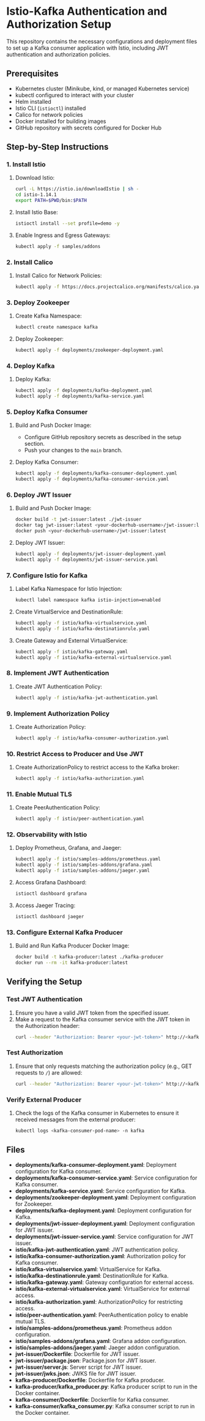 # Istio-Kafka Authentication and Authorization Setup

This repository contains the necessary configurations and deployment files to set up a Kafka consumer application with Istio, including JWT authentication and authorization policies.

## Prerequisites

- Kubernetes cluster (Minikube, kind, or managed Kubernetes service)
- kubectl configured to interact with your cluster
- Helm installed
- Istio CLI (`istioctl`) installed
- Calico for network policies
- Docker installed for building images
- GitHub repository with secrets configured for Docker Hub

## Step-by-Step Instructions

### 1. Install Istio

1. Download Istio:
    ```sh
    curl -L https://istio.io/downloadIstio | sh -
    cd istio-1.14.1
    export PATH=$PWD/bin:$PATH
    ```

2. Install Istio Base:
    ```sh
    istioctl install --set profile=demo -y
    ```

3. Enable Ingress and Egress Gateways:
    ```sh
    kubectl apply -f samples/addons
    ```

### 2. Install Calico

1. Install Calico for Network Policies:
    ```sh
    kubectl apply -f https://docs.projectcalico.org/manifests/calico.yaml
    ```

### 3. Deploy Zookeeper

1. Create Kafka Namespace:
    ```sh
    kubectl create namespace kafka
    ```

2. Deploy Zookeeper:
    ```sh
    kubectl apply -f deployments/zookeeper-deployment.yaml
    ```

### 4. Deploy Kafka

1. Deploy Kafka:
    ```sh
    kubectl apply -f deployments/kafka-deployment.yaml
    kubectl apply -f deployments/kafka-service.yaml
    ```

### 5. Deploy Kafka Consumer

1. Build and Push Docker Image:
    - Configure GitHub repository secrets as described in the setup section.
    - Push your changes to the `main` branch.

2. Deploy Kafka Consumer:
    ```sh
    kubectl apply -f deployments/kafka-consumer-deployment.yaml
    kubectl apply -f deployments/kafka-consumer-service.yaml
    ```

### 6. Deploy JWT Issuer

1. Build and Push Docker Image:
    ```sh
    docker build -t jwt-issuer:latest ./jwt-issuer
    docker tag jwt-issuer:latest <your-dockerhub-username>/jwt-issuer:latest
    docker push <your-dockerhub-username>/jwt-issuer:latest
    ```

2. Deploy JWT Issuer:
    ```sh
    kubectl apply -f deployments/jwt-issuer-deployment.yaml
    kubectl apply -f deployments/jwt-issuer-service.yaml
    ```

### 7. Configure Istio for Kafka

1. Label Kafka Namespace for Istio Injection:
    ```sh
    kubectl label namespace kafka istio-injection=enabled
    ```

2. Create VirtualService and DestinationRule:
    ```sh
    kubectl apply -f istio/kafka-virtualservice.yaml
    kubectl apply -f istio/kafka-destinationrule.yaml
    ```

3. Create Gateway and External VirtualService:
    ```sh
    kubectl apply -f istio/kafka-gateway.yaml
    kubectl apply -f istio/kafka-external-virtualservice.yaml
    ```

### 8. Implement JWT Authentication

1. Create JWT Authentication Policy:
    ```sh
    kubectl apply -f istio/kafka-jwt-authentication.yaml
    ```

### 9. Implement Authorization Policy

1. Create Authorization Policy:
    ```sh
    kubectl apply -f istio/kafka-consumer-authorization.yaml
    ```

### 10. Restrict Access to Producer and Use JWT

1. Create AuthorizationPolicy to restrict access to the Kafka broker:
    ```sh
    kubectl apply -f istio/kafka-authorization.yaml
    ```

### 11. Enable Mutual TLS

1. Create PeerAuthentication Policy:
    ```sh
    kubectl apply -f istio/peer-authentication.yaml
    ```

### 12. Observability with Istio

1. Deploy Prometheus, Grafana, and Jaeger:
    ```sh
    kubectl apply -f istio/samples-addons/prometheus.yaml
    kubectl apply -f istio/samples-addons/grafana.yaml
    kubectl apply -f istio/samples-addons/jaeger.yaml
    ```

2. Access Grafana Dashboard:
    ```sh
    istioctl dashboard grafana
    ```

3. Access Jaeger Tracing:
    ```sh
    istioctl dashboard jaeger
    ```

### 13. Configure External Kafka Producer

1. Build and Run Kafka Producer Docker Image:

    ```sh
    docker build -t kafka-producer:latest ./kafka-producer
    docker run --rm -it kafka-producer:latest
    ```

## Verifying the Setup

### Test JWT Authentication

1. Ensure you have a valid JWT token from the specified issuer.
2. Make a request to the Kafka consumer service with the JWT token in the Authorization header:
    ```sh
    curl --header "Authorization: Bearer <your-jwt-token>" http://<kafka-consumer-service-url>
    ```

### Test Authorization

1. Ensure that only requests matching the authorization policy (e.g., GET requests to `/`) are allowed:
    ```sh
    curl --header "Authorization: Bearer <your-jwt-token>" http://<kafka-consumer-service-url>
    ```

### Verify External Producer

1. Check the logs of the Kafka consumer in Kubernetes to ensure it received messages from the external producer:
    ```sh
    kubectl logs <kafka-consumer-pod-name> -n kafka
    ```

## Files

- **deployments/kafka-consumer-deployment.yaml**: Deployment configuration for Kafka consumer.
- **deployments/kafka-consumer-service.yaml**: Service configuration for Kafka consumer.
- **deployments/kafka-service.yaml**: Service configuration for Kafka.
- **deployments/zookeeper-deployment.yaml**: Deployment configuration for Zookeeper.
- **deployments/kafka-deployment.yaml**: Deployment configuration for Kafka.
- **deployments/jwt-issuer-deployment.yaml**: Deployment configuration for JWT issuer.
- **deployments/jwt-issuer-service.yaml**: Service configuration for JWT issuer.
- **istio/kafka-jwt-authentication.yaml**: JWT authentication policy.
- **istio/kafka-consumer-authorization.yaml**: Authorization policy for Kafka consumer.
- **istio/kafka-virtualservice.yaml**: VirtualService for Kafka.
- **istio/kafka-destinationrule.yaml**: DestinationRule for Kafka.
- **istio/kafka-gateway.yaml**: Gateway configuration for external access.
- **istio/kafka-external-virtualservice.yaml**: VirtualService for external access.
- **istio/kafka-authorization.yaml**: AuthorizationPolicy for restricting access.
- **istio/peer-authentication.yaml**: PeerAuthentication policy to enable mutual TLS.
- **istio/samples-addons/prometheus.yaml**: Prometheus addon configuration.
- **istio/samples-addons/grafana.yaml**: Grafana addon configuration.
- **istio/samples-addons/jaeger.yaml**: Jaeger addon configuration.
- **jwt-issuer/Dockerfile**: Dockerfile for JWT issuer.
- **jwt-issuer/package.json**: Package.json for JWT issuer.
- **jwt-issuer/server.js**: Server script for JWT issuer.
- **jwt-issuer/jwks.json**: JWKS file for JWT issuer.
- **kafka-producer/Dockerfile**: Dockerfile for Kafka producer.
- **kafka-producer/kafka_producer.py**: Kafka producer script to run in the Docker container.
- **kafka-consumer/Dockerfile**: Dockerfile for Kafka consumer.
- **kafka-consumer/kafka_consumer.py**: Kafka consumer script to run in the Docker container.

